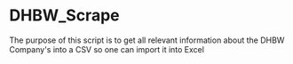 # DHBW_Scrape
The purpose of this script is to get all relevant information about the DHBW Company's into a CSV so one can import it into Excel
